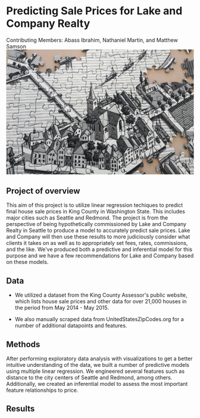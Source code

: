 # Predicting Sale Prices for Lake and Company Realty
Contributing Members: Abass Ibrahim, Nathaniel Martin, and Matthew Samson
![image](https://github.com/UpGoerFive/King-County-Project/raw/readme/images/wonderlane-GBHhIyWftHs-unsplash-cropped.jpg)

## Project of overview
This aim of this project is to utilize linear regression techiques to predict final house sale prices in King County in Washington State. This includes major cities such as Seattle and Redmond. The project is from the perspective of being hypothetically commissioned by Lake and Company Realty in Seattle to produce a model to accurately predict sale prices. Lake and Company will then use these results to more judiciously consider what clients it takes on as well as to appropriately set fees, rates, commissions, and the like. We've produced both a predictive and inferential model for this purpose and we have a few recommendations for Lake and Company based on these models.


## Data
- We utilized a dataset from the King County Assessor's public website, which lists house sale prices and other data for over 21,000 houses in the period from May 2014 - May 2015. 

- We also manually scraped data from UnitedStatesZipCodes.org for a number of additional datapoints and features.

## Methods
After performing exploratory data analysis with visualizations to get a better intuitive understanding of the data, we built a number of predictive models using multiple linear regression. We engineered several features such as distance to the city centers of Seattle and Redmond, among others. Additionally, we created an inferential model to assess the most important feature relationships to price. 

## Results

